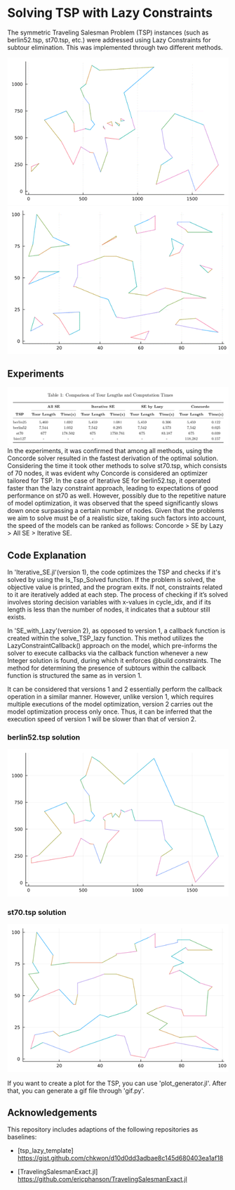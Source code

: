 # Solving TSP with Lazy Constraints

The symmetric Traveling Salesman Problem (TSP) instances (such as berlin52.tsp, st70.tsp, etc.) were addressed using Lazy Constraints for subtour elimination. This was implemented through two different methods. 

![TSPberlin52](gif/berlin52_output.gif)
![TSPst70](gif/st70_output.gif)

## Experiments
![Table](image/Experiments.png)
In the experiments, it was confirmed that among all methods, using the Concorde solver resulted
in the fastest derivation of the optimal solution. Considering the time it took other methods to
solve st70.tsp, which consists of 70 nodes, it was evident why Concorde is considered an optimizer
tailored for TSP.
In the case of Iterative SE for berlin52.tsp, it operated faster than the lazy constraint approach,
leading to expectations of good performance on st70 as well. However, possibly due to the repetitive
nature of model optimization, it was observed that the speed significantly slows down once surpassing
a certain number of nodes.
Given that the problems we aim to solve must be of a realistic size, taking such factors into
account, the speed of the models can be ranked as follows: Concorde > SE by Lazy > All SE >
Iterative SE.

## Code Explanation
In 'Iterative_SE.jl'(version 1), the code optimizes the TSP and checks if it's solved by using the Is_Tsp_Solved function. If the problem is solved, the objective value is printed, and the program exits. If not, constraints related to it are iteratively added at each step. The process of checking if it’s solved involves storing decision variables with x-values in cycle_idx, and if its length is less than the number of nodes, it indicates that a subtour still exists.

In 'SE_with_Lazy'(version 2), as opposed to version 1, a callback function is created within the solve_TSP_lazy function. This method utilizes the LazyConstraintCallback() approach on the model, which pre-informs the solver to execute callbacks via the callback function whenever a new Integer solution is found, during which it enforces @build constraints. The method for determining the presence of subtours within the callback function is structured the same as in version 1.

It can be considered that versions 1 and 2 essentially perform the callback operation in a similar manner. However, unlike version 1, which requires multiple executions of the model optimization, version 2 carries out the model optimization process only once. Thus, it can be inferred that the execution speed of version 1 will be slower than that of version 2.

### berlin52.tsp solution
![berlin52_solution](image/berlin52/plot_6.png)
### st70.tsp solution


![st70_solution](image/st70/plot_394.png)

If you want to create a plot for the TSP, you can use 'plot_generator.jl'. After that, you can generate a gif file through 'gif.py'.


## Acknowledgements
This repository includes adaptions of the following repositories as baselines:
* [tsp_lazy_template] 
https://gist.github.com/chkwon/d10d0dd3adbae8c145d680403ea1af18

* [TravelingSalesmanExact.jl]
https://github.com/ericphanson/TravelingSalesmanExact.jl
